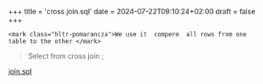 +++
title = 'cross join.sql'
date = 2024-07-22T09:10:24+02:00
draft = false
+++

    <mark class="hltr-pomarancza">We use it  compere  all rows from one table to the other </mark>


>Select 
>from 
>cross join ;


[join.sql](/obisdian_ntoes/notes_obsidian/SQL/join.sql.md) 